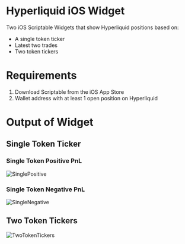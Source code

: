 # Hyperliquid iOS Widget
Two iOS Scriptable Widgets that show Hyperliquid positions based on:
- A single token ticker
- Latest two trades 
- Two token tickers

# Requirements 
1. Download Scriptable from the iOS App Store 
2. Wallet address with at least 1 open position on Hyperliquid

# Output of Widget 
## Single Token Ticker 
### Single Token Positive PnL
![SinglePositive](https://i.ibb.co/Q63DWcn/IMG-2689.jpg)

### Single Token Negative PnL
![SingleNegative](https://i.ibb.co/q5kfnB4/IMG-2688.jpg)

## Two Token Tickers 
![TwoTokenTickers](https://i.ibb.co/q5kfnB4/IMG-2688.jpg)






